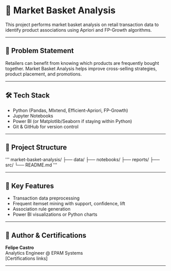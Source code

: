 # 🛒 Market Basket Analysis

This project performs market basket analysis on retail transaction data to identify product associations using Apriori and FP-Growth algorithms.

---

## 📌 Problem Statement

Retailers can benefit from knowing which products are frequently bought together. Market Basket Analysis helps improve cross-selling strategies, product placement, and promotions.

---

## 🛠️ Tech Stack

- Python (Pandas, Mlxtend, Efficient-Apriori, FP-Growth)
- Jupyter Notebooks
- Power BI (or Matplotlib/Seaborn if staying within Python)
- Git & GitHub for version control

---

## 📁 Project Structure

'''
market-basket-analysis/
├── data/
├── notebooks/
├── reports/
├── src/
└── README.md
'''

---

## 🚀 Key Features

- Transaction data preprocessing
- Frequent itemset mining with support, confidence, lift
- Association rule generation
- Power BI visualizations or Python charts

---

## 🏅 Author & Certifications

**Felipe Castro**  
Analytics Engineer @ EPAM Systems  
[Certifications links]

---

